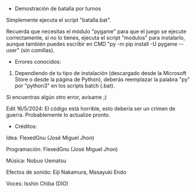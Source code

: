- Demostración de batalla por turnos

Simplemente ejecuta el script "batalla.bat".

Recuerda que necesitas el módulo "pygame" para que el juego se ejecute correctamente, si no lo tienes, ejecuta el script "modulos" para instalarlo, aunque también puedes escribir en CMD "py -m pip install -U pygame --user" (sin comillas).


- Errores conocidos:

1. Dependiendo de tu tipo de instalación (descargado desde la Microsoft Store o desde la página de Python), deberás reemplazar la palabra "py" por "python3" en los scripts batch (.bat).

Si encuentras algún otro error, avísame ;)

Edit 16/5/2024: El código está horrible, esto debería ser un crimen de guerra. Probablemente lo actualize pronto.

- Créditos:

Idea: FlexedGnu (José Miguel Jhon)

Programación: FlexedGnu (José Miguel Jhon)

Música: Nobuo Uematsu

Efectos de sonido: Eiji Nakamura, Masayuki Endo

Voces: Isshin Chiba (DIO)
